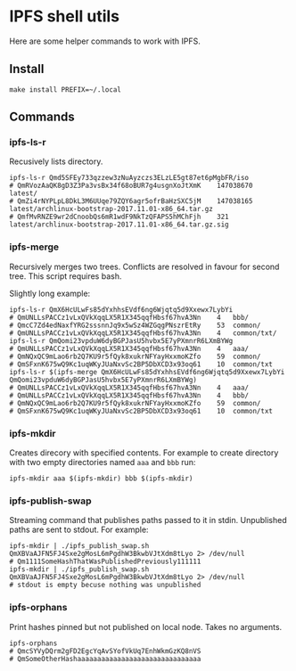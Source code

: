 IPFS shell utils
================

Here are some helper commands to work with IPFS.

Install
-------

    make install PREFIX=~/.local

Commands
--------

### ipfs-ls-r

Recusively lists directory.

    ipfs-ls-r Qmd5SFEy733qzzew3zNuAyzczs3ELzLE5gt87et6pMgbFR/iso
    # QmRVozAaQK8gD3Z3Pa3vsBx34f68oBUR7g4usgnXoJtXmK	147038670	latest/
    # QmZi4rNYPLpL8DkL3M6UUqe79ZQY6agr5ofrBaHzSXC5jM	147038165	latest/archlinux-bootstrap-2017.11.01-x86_64.tar.gz
    # QmfMvRNZE9wr2dCnoobQs6mR1wdF9NkTzQFAPS5hMChFjh	321	latest/archlinux-bootstrap-2017.11.01-x86_64.tar.gz.sig

### ipfs-merge

Recursively merges two trees. Conflicts are resolved in favour for second tree.
This script requires bash.

Slightly long example:

    ipfs-ls-r QmX6HcULwFs85dYxhhsEVdf6ng6Wjqtq5d9Xxewx7LybYi
    # QmUNLLsPACCz1vLxQVkXqqLX5R1X345qqfHbsf67hvA3Nn	4	bbb/
    # QmcC7Zd4edNaxfYRG2sssnnJq9x5wSz4WZGqgPNszrEtRy	53	common/
    # QmUNLLsPACCz1vLxQVkXqqLX5R1X345qqfHbsf67hvA3Nn	4	common/txt/
    ipfs-ls-r QmQomi23vpduW6dyBGPJasU5hvbx5E7yPXmnrR6LXmBYWg
    # QmUNLLsPACCz1vLxQVkXqqLX5R1X345qqfHbsf67hvA3Nn	4	aaa/
    # QmNQxQC9mLao6rb2Q7KU9r5fQyk8xukrNFYayHxxmoKZfo	59	common/
    # QmSFxnK675wQ9Kc1uqWKyJUaNxvSc2BP5DbXCD3x93oq61	10	common/txt
    ipfs-ls-r $(ipfs-merge QmX6HcULwFs85dYxhhsEVdf6ng6Wjqtq5d9Xxewx7LybYi QmQomi23vpduW6dyBGPJasU5hvbx5E7yPXmnrR6LXmBYWg)
    # QmUNLLsPACCz1vLxQVkXqqLX5R1X345qqfHbsf67hvA3Nn	4	aaa/
    # QmUNLLsPACCz1vLxQVkXqqLX5R1X345qqfHbsf67hvA3Nn	4	bbb/
    # QmNQxQC9mLao6rb2Q7KU9r5fQyk8xukrNFYayHxxmoKZfo	59	common/
    # QmSFxnK675wQ9Kc1uqWKyJUaNxvSc2BP5DbXCD3x93oq61	10	common/txt

### ipfs-mkdir

Creates direcory with specified contents. For example to create
directory with two empty directories named `aaa` and `bbb` run:

    ipfs-mkdir aaa $(ipfs-mkdir) bbb $(ipfs-mkdir)

### ipfs-publish-swap

Streaming command that publishes paths passed to it in stdin.
Unpublished paths are sent to stdout. For example:

    ipfs-mkdir | ./ipfs_publish_swap.sh QmXBVaAJFN5FJ4Sxe2gMosL6mPgdhW3BkwbVJtXdm8tLyo 2> /dev/null
    # Qm1111SomeHashThatWasPublishedPreviously111111
    ipfs-mkdir | ./ipfs_publish_swap.sh QmXBVaAJFN5FJ4Sxe2gMosL6mPgdhW3BkwbVJtXdm8tLyo 2> /dev/null
    # stdout is empty becuse nothing was unpublished

### ipfs-orphans

Print hashes pinned but not published on local node. Takes no arguments.

    ipfs-orphans 
    # QmcSYVyDQrm2gFD2EgcYqAvSYofVkUq7EnhWkmGzKQ8nVS
    # QmSomeOtherHashaaaaaaaaaaaaaaaaaaaaaaaaaaaaaaa
